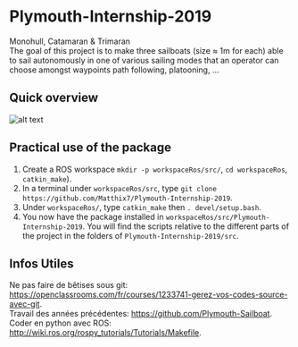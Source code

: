 # Plymouth-Internship-2019
Monohull, Catamaran &amp; Trimaran  
The goal of this project is to make three sailboats (size ≈ 1m for each) able to sail autonomously in one of various sailing modes that an operator can choose amongst waypoints path following, platooning, ...  


## Quick overview
![alt text](https://github.com/Matthix7/plymouth_internship_2019/blob/master/Visuels/"Vue%20d'ensemble%201.png")

## Practical use of the package
1) Create a ROS workspace `mkdir -p workspaceRos/src/`, `cd workspaceRos`, `catkin_make`).
2) In a terminal under `workspaceRos/src`, type `git clone https://github.com/Matthix7/Plymouth-Internship-2019`.
3) Under `workspaceRos/`, type `catkin_make` then `. devel/setup.bash`.
4) You now have the package installed in `workspaceRos/src/Plymouth-Internship-2019`. You will find the scripts relative to the different parts of the project in the folders of `Plymouth-Internship-2019/src`.

## Infos Utiles
Ne pas faire de bêtises sous git: https://openclassrooms.com/fr/courses/1233741-gerez-vos-codes-source-avec-git.    
Travail des années précédentes: https://github.com/Plymouth-Sailboat.  
Coder en python avec ROS: http://wiki.ros.org/rospy_tutorials/Tutorials/Makefile.  
